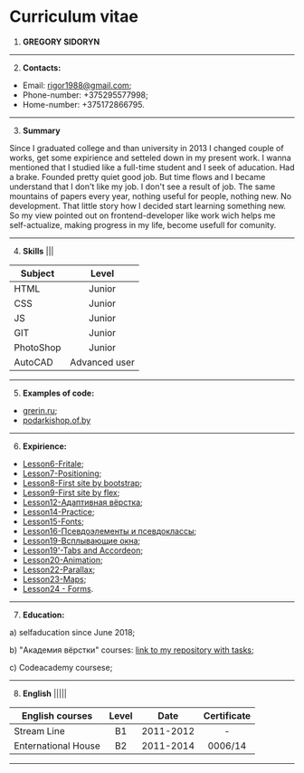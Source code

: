 # Curriculum vitae

1. **GREGORY SIDORYN**
---
2. **Contacts:**
  * Email: rigor1988@gmail.com;
  * Phone-number: +375295577998;
  * Home-number: +375172866795.
---
3. **Summary**

Since I graduated college and than university in 2013 I changed couple of works, get some expirience and setteled down in my present work. I wanna mentioned that I studied like a full-time student and I seek of aducation. Had a brake. Founded pretty quiet good job. But time flows and I became understand that I don't like my job. I don't see a result of job. The same mountains of papers every year, nothing useful for people, nothing new. No development. That little story how I decided start learning something new. So my view pointed out on frontend-developer like work wich helps me self-actualize, making progress in my life, become usefull for comunity.

---
4. **Skills**
|||

| Subject|Level|
| ------------- |:-------------:|
| HTML          | Junior        |
| CSS           | Junior        |
| JS            | Junior        |
| GIT           | Junior        |
| PhotoShop     | Junior        |
| AutoCAD       | Advanced user |
---
5. **Examples of code:**

 * [grerin.ru](http://grerin.ru/);
 * [podarkishop.of.by](http://podarkishop.of.by/)
 ---    
6. **Expirience:**

 * [Lesson6-Fritale](https://grerin.github.io/grerin.github.io/Lesson6%20-%20foundations%20of%20CSS/faritale.html);
 * [Lesson7-Positioning](https://grerin.github.io/grerin.github.io/Lesson7%20-%20positioning%20in%20HTML/Lesson_7.html);
 * [Lesson8-First site by bootstrap](https://grerin.github.io/grerin.github.io/Lesson8%20-%20First%20site%20developing/Lesson_8.html);
 * [Lesson9-First site by flex](https://grerin.github.io/grerin.github.io/Lesson9%20-%20Developing%20faster/Lesson_9.html);
 * [Lesson12-Адаптивная вёрстка](https://grerin.github.io/grerin.github.io/Lesson13%20-%20%D0%90%D0%B4%D0%B0%D0%BF%D1%82%D0%B8%D0%B2%D0%BD%D0%B0%D1%8F%20%D0%B2%D1%91%D1%80%D1%81%D1%82%D0%BA%D0%B0/PixelPerfect.html);
 * [Lesson14-Practice](https://grerin.github.io/grerin.github.io/Lesson14%20-%20Practice/index.html);
 * [Lesson15-Fonts](https://grerin.github.io/grerin.github.io/Lesson15%20-%20Practice/index.html);
 * [Lesson16-Псевдоэлементы и псевдоклассы](https://grerin.github.io/grerin.github.io/Lesson16%20-%20%D0%9F%D1%81%D0%B5%D0%B2%D0%B4%D0%BE%D0%BA%D0%BB%D0%B0%D1%81%D1%81%D1%8B%20%D0%B8%20%D0%BF%D1%81%D0%B5%D0%B2%D0%B4%D0%BE%D1%8D%D0%BB%D0%B5%D0%BC%D0%B5%D0%BD%D1%82%D1%8B/index.html);
 * [Lesson19-Всплывающие окна](https://grerin.github.io/grerin.github.io/Lesson18/slider.html);
 * [Lesson19'-Tabs and Accordeon](https://grerin.github.io/grerin.github.io/Lesson19%20-%20Tabs%20and%20Accordeons/tabs.html);
 * [Lesson20-Animation](https://grerin.github.io/grerin.github.io/Lesson20%20-%20CSS3%20Animation/animation.html);
 * [Lesson22-Parallax](https://grerin.github.io/grerin.github.io/Lesson22%20-%20Paralax/index.html);
 * [Lesson23-Maps](https://grerin.github.io/grerin.github.io/Lesson23%20-%20GoogleMaps/Googlemap.html);
 * [Lesson24 - Forms](https://grerin.github.io/grerin.github.io/Lesson24%20-%20Forms/Forms.html).
---
7. **Education:**

  a) selfaducation since June 2018;
 
  b) "Академия вёрстки" courses: [link to my repository with tasks](https://github.com/GreRin/grerin.github.io);
 
  c) Codeacademy coursese;
  
---
8. **English**
|||||

| English courses|Level|Date|Certificate|
| ------------- |:-------------:|:-------------:|:-------------:|
| Stream Line| B1|2011-2012|-|
| Enternational House|B2|2011-2014|0006/14|
---
